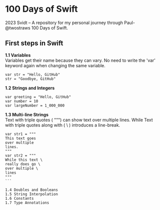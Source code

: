 # 100 Days of Swift
2023 Svidt – 
A repository for my personal journey through Paul- @twostraws 100 Days of Swift.


## First steps in Swift
**1.1 Variables**  
Variables get their name because they can vary. No need to write the 'var' keyword again when changing the same variable.
```
var str = "Hello, GitHub"   
str = "Goodbye, GitHub"
```
**1.2 Strings and Integers** 
```
var greeting = "Hello, GitHub"   
var number = 10   
var largeNumber = 1_000_000   
```
**1.3 Multi-line Strings**  
Text with triple quotes ( """) can show text over multiple lines. While Text with triple quotes along with ( \ ) introduces a line-break.
````
var str1 = """
This text goes
over multiple
lines.
"""
var str2 = """
While this text \   
really does go \   
over multiple \   
lines
"""
```

1.4 Doubles and Booleans
1.5 String Interpolation
1.6 Constants
1.7 Type Annotations
